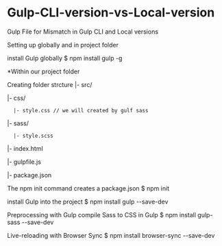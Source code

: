 # Gulp-CLI-version-vs-Local-version
Gulp File for Mismatch in Gulp CLI and Local versions 

Setting up globally and in project folder

install Gulp globally
$ npm install gulp -g

*Within our project folder

Creating folder strcture
|- src/ 

   |- css/
   
      |- style.css // we will created by gulf sass
      
   |- sass/
   
      |- style.scss
      
   |- index.html
   
|- gulpfile.js

|- package.json

The npm init command creates a package.json
$ npm init

install Gulp into the project
$ npm install gulp --save-dev

Preprocessing with Gulp compile Sass to CSS in Gulp
$ npm install gulp-sass --save-dev

Live-reloading with Browser Sync
$ npm install browser-sync --save-dev
